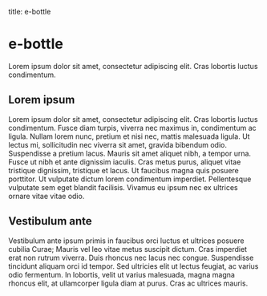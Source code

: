 title: e-bottle

<!-- vim: linebreak filetype=markdown expandtab ts=4 sw=4
-->

# e-bottle

Lorem ipsum dolor sit amet, consectetur adipiscing elit. Cras lobortis luctus condimentum.

## Lorem ipsum

Lorem ipsum dolor sit amet, consectetur adipiscing elit. Cras lobortis luctus condimentum. Fusce diam turpis, viverra nec maximus in, condimentum ac ligula. Nullam lorem nunc, pretium et nisi nec, mattis malesuada ligula. Ut lectus mi, sollicitudin nec viverra sit amet, gravida bibendum odio. Suspendisse a pretium lacus. Mauris sit amet aliquet nibh, a tempor urna. Fusce ut nibh et ante dignissim iaculis. Cras metus purus, aliquet vitae tristique dignissim, tristique et lacus. Ut faucibus magna quis posuere porttitor. Ut vulputate dictum lorem condimentum imperdiet. Pellentesque vulputate sem eget blandit facilisis. Vivamus eu ipsum nec ex ultrices ornare vitae vitae odio. 

## Vestibulum ante

Vestibulum ante ipsum primis in faucibus orci luctus et ultrices posuere cubilia Curae; Mauris vel leo vitae metus suscipit dictum. Cras imperdiet erat non rutrum viverra. Duis rhoncus nec lacus nec congue. Suspendisse tincidunt aliquam orci id tempor. Sed ultricies elit ut lectus feugiat, ac varius odio fermentum. In lobortis, velit ut varius malesuada, magna magna rhoncus elit, at ullamcorper ligula diam at purus. Cras ac ultrices mauris. 